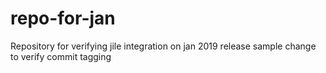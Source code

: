 # repo-for-jan
Repository for verifying jile integration on jan 2019 release
sample change to verify commit tagging 
